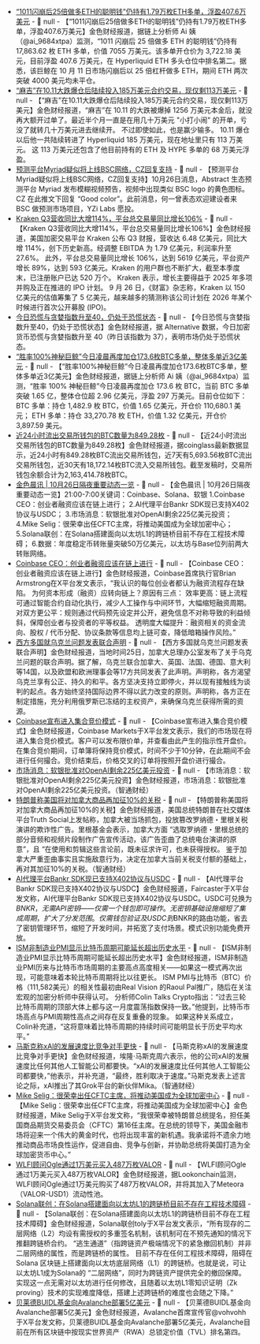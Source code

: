 - [“1011闪崩后25倍做多ETH的聪明钱”仍持有1.79万枚ETH多单，浮盈407.6万美元](https://x.com/ai_9684xtpa/status/1982251951892132119) - 📰 null - 【“1011闪崩后25倍做多ETH的聪明钱”仍持有1.79万枚ETH多单，浮盈407.6万美元】金色财经报道，据链上分析师 Ai 姨（@ai_9684xtpa）监测，“1011 闪崩后 25 倍做多 ETH 的聪明钱”仍持有 17,863.62 枚 ETH 多单，价值 7055 万美元。该多单开仓价为 3,722.18 美元，目前浮盈 407.6 万美元，在 Hyperliquid ETH 多头仓位中排名第二。据悉，该巨鲸在 10 月 11 日市场闪崩后以 25 倍杠杆做多 ETH，期间 ETH 两次突破 4000 美元均未平仓。
- [“麻吉”在10.11大跌爆仓后陆续投入185万美元合约交易，现仅剩113万美元](https://x.com/EmberCN/status/1982248161294131363) - 📰 null - 【“麻吉”在10.11大跌爆仓后陆续投入185万美元合约交易，现仅剩113万美元】金色财经报道，“麻吉”在 10.11 的大跌被爆掉 1256 万美元本金后，就没再大额开过单了。最近半个月一直是在用几十万美元 "小打小闹" 的开单，亏没了就转几十万美元进去继续开。 
不过即使如此，也是赢少输多。 10.11  爆仓以后他一共陆续转进了 Hyperliquid 185 万美元，现在地址里只有 113 万美元。 
这 113 万美元还包含了他目前持有的 ETH 及 HYPE 多单的 68 万美元浮盈。
- [预测平台Myriad疑似将上线BSC网络，CZ回复支持](https://x.com/cz_binance/status/1981942397383708790) - 📰 null - 【预测平台Myriad疑似将上线BSC网络，CZ回复支持】10月26日消息，Abstract 生态预测平台 Myriad 发布模糊视频预告，视频中出现类似 BSC logo 的黄色图标。CZ 在此推文下回复 “Good color”。此前消息，何一曾表态欢迎建设者来 BSC 做预测市场项目，YZi Labs 愿投。
- [Kraken Q3营收同比大增114%，平台总交易量同比增长106%](https://cointelegraph.com/news/kraken-revenue-jumps-q3-expansion-ipo-plans) - 📰 null - 【Kraken Q3营收同比大增114%，平台总交易量同比增长106%】金色财经报道，美国加密交易平台 Kraken 公布 Q3 财报，营收达 6.48 亿美元，同比大增 114%，创下历史新高。经调整 EBITDA 为 1.79 亿美元，利润率升至 27.6%。 
此外，平台总交易量同比增长 106%，达到 5619 亿美元，平台资产增长 89%，达到 593 亿美元。Kraken 的用户群也不断扩大，截至本季度末，已注册账户已达 520 万个。 
Kraken 表示，增长主要得益于 2025 年多项并购及正在推进的 IPO 计划。 
9 月 26 日，《财富》杂志称，Kraken 以 150 亿美元的估值筹集了 5 亿美元，越来越多的猜测称该公司计划在 2026 年某个时候进行首次公开募股 (IPO)。
- [今日恐慌与贪婪指数升至40，仍处于恐慌状态](https://alternative.me/crypto/) - 📰 null - 【今日恐慌与贪婪指数升至40，仍处于恐慌状态】金色财经报道，据 Alternative 数据，今日加密货币恐慌与贪婪指数升至 40（昨日该指数为 37），表明市场仍处于恐慌状态。
- [“胜率100%神秘巨鲸”今日凌晨再度加仓173.6枚BTC多单，整体多单近3亿美元](https://x.com/ai_9684xtpa/status/1982185034703683640) - 📰 null - 【“胜率100%神秘巨鲸”今日凌晨再度加仓173.6枚BTC多单，整体多单近3亿美元】金色财经报道，据链上分析师 Ai 姨（@ai_9684xtpa）监测，“胜率 100% 神秘巨鲸”今日凌晨再度加仓 173.6 枚 BTC，当前 BTC 多单突破 1.65 亿，整体仓位超 2.96 亿美元，浮盈 297 万美元。目前仓位如下： 
BTC 多单：持仓 1,482.9 枚 BTC，价值 1.65 亿美元，开仓价 110,680.1 美元； 
ETH 多单：持仓 33,270.78 枚 ETH，价值 1.32 亿美元，开仓价 3,897.59 美元。
- [近24小时流出交易所钱包的BTC数量为849.28枚](https://www.coinglass.com/zh/Balance) - 📰 null - 【近24小时流出交易所钱包的BTC数量为849.28枚】金色财经报道，据coinglass最新数据显示，近24小时有849.28枚BTC流出交易所钱包，近7天有5,693.56枚BTC流出交易所钱包，近30天有18,172.14枚BTC流入交易所钱包。截至发稿时，交易所钱包余额合计为2,163,414.78枚BTC。
- [金色晨讯 | 10月26日隔夜重要动态一览]() - 📰 null - 【金色晨讯 | 10月26日隔夜重要动态一览】21:00-7:00关键词：Coinbase、Solana、软银 
1.Coinbase CEO：创业者融资应该在链上进行； 
2.AI代理平台Bankr SDK现已支持X402协议与USDC； 
3.市场消息：软银批准对OpenAI剩余225亿美元投资； 
4.Mike Selig：很荣幸出任CFTC主席，将推动美国成为全球加密中心； 
5.Solana联创：在Solana搭建面向以太坊L1的跨链桥目前不存在工程技术障碍； 
6.数据：年度稳定币转账量突破50万亿美元，以太坊与Base位列前两大转账网络。
- [Coinbase CEO：创业者融资应该在链上进行](https://x.com/brian_armstrong/status/1982213348256076137) - 📰 null - 【Coinbase CEO：创业者融资应该在链上进行】金色财经报道，Coinbase首席执行官Brian Armstrong在X平台发文表示，“我认识的每位创业者都认为融资流程存在缺陷。 
为何资本形成（融资）应转向链上？原因有三点： 
效率更高：链上流程可通过智能合约自动化执行，减少人工操作与中间环节，大幅缩短融资周期。 
对双方更公平：规则通过代码预先设定并公开，避免信息不对称导致的利益倾斜，保障创业者与投资者的平等权益。 
透明度大幅提升：融资相关的资金流向、股权 / 代币分配、协议条款等信息均上链可查，降低暗箱操作风险。”
- [西方多国就乌克兰问题发表联合声明]() - 📰 null - 【西方多国就乌克兰问题发表联合声明】金色财经报道，当地时间25日，加拿大总理办公室发布了关于乌克兰问题的联合声明。据了解，乌克兰联合加拿大、英国、法国、德国、意大利等14国，以及欧盟和欧洲理事会等17方共同发表了此声明。声明称，各方渴望乌克兰享有公正、持久的和平。各方坚决支持立即停火，并以现有接触线为谈判的起点。各方始终坚持国际边界不得以武力改变的原则。声明称，各方正在制定措施，充分利用俄罗斯已冻结的主权资产，来确保乌克兰获得所需的资源。
- [Coinbase宣布进入集合竞价模式](https://x.com/CoinbaseMarkets/status/1982186469314723957) - 📰 null - 【Coinbase宣布进入集合竞价模式】金色财经报道，Coinbase Markets于X平台发文表示，我们的市场现在将进入集合竞价模式。客户可以发布限价单，并查看由此产生的指示性开盘价。在集合竞价期间，订单簿将保持竞价模式，时间不少于10分钟，在此期间不会进行任何撮合。竞价结束后，价格交叉的订单将按照开盘价进行撮合。
- [市场消息：软银批准对OpenAI剩余225亿美元投资]() - 📰 null - 【市场消息：软银批准对OpenAI剩余225亿美元投资】金色财经报道，市场消息：软银批准对OpenAI剩余225亿美元投资。（智通财经）
- [特朗普称美国将对加拿大商品再加征10%的关税]() - 📰 null - 【特朗普称美国将对加拿大商品再加征10%的关税】金色财经报道，美国总统特朗普在社交媒体平台Truth Social上发帖称，加拿大被当场抓包，投放篡改罗纳德・里根关税演讲的欺诈性广告。里根基金会表示，加拿大方面 “选取罗纳德・里根总统的部分音频和视频片段制作广告宣传活动，该广告歪曲了总统电台演讲的原意”，且 “在使用和剪辑这些言论前，既未征求许可，也未获得授权。 鉴于加拿大严重歪曲事实且实施敌意行为，决定在加拿大当前关税支付额的基础上，再对其加征10%的关税。（智通财经）
- [AI代理平台Bankr SDK现已支持X402协议与USDC](https://x.com/faircaster/status/1982120952621154479) - 📰 null - 【AI代理平台Bankr SDK现已支持X402协议与USDC】金色财经报道，Faircaster于X平台发文称，AI代理平台Bankr SDK现已支持X402协议与USDC。USDC可兑换为$BNKR，无需API密钥——仅需一个钱包即可操作。无密钥基础设施缩短了集成周期，扩大了分发范围。 
仅需钱包验证及USDC到$BNKR的路由功能，省去了密钥管理环节，缩短了开发时间，并拓宽了支付场景。模式识别功能免费开放。
- [ISM非制造业PMI显示比特币周期可能延长超出历史水平](https://cointelegraph.com/news/ism-manufacturing-pmi-bitcoin-cycle-extended) - 📰 null - 【ISM非制造业PMI显示比特币周期可能延长超出历史水平】金色财经报道，ISM非制造业PMI历来与比特币市场周期的主要高点高度相关——如果这一模式再次出现，可能意味着本轮比特币周期将比以往更长。 
ISM PMI与比特币（BTC）价格（111,582美元）的相关性最初由Real Vision 的Raoul Pal推广，随后在关注宏观的加密分析师中获得认可。 
分析师Colin Talks Crypto指出：“过去三轮比特币周期的顶部大体上都与这一月度震荡指数保持一致。”他提到，比特币市场高点与PMI周期性高点之间存在反复重叠的现象。 
如果这种关系成立，Colin补充道，“这将意味着比特币周期的持续时间可能明显长于历史平均水平。”
- [马斯克称xAI的发展速度比竞争对手更快]() - 📰 null - 【马斯克称xAI的发展速度比竞争对手更快】金色财经报道，埃隆·马斯克周六表示，他的公司xAI的发展速度比任何其他人工智能公司都要快。“xAI的发展速度比任何其他人工智能公司都要快，”他表示，并补充道，“最终，胜利取决于速度。”马斯克发表上述言论之际，xAI推出了其Grok平台的新伙伴Mika。（智通财经）
- [Mike Selig：很荣幸出任CFTC主席，将推动美国成为全球加密中心](https://x.com/MikeSeligEsq/status/1982130194400854387) - 📰 null - 【Mike Selig：很荣幸出任CFTC主席，将推动美国成为全球加密中心】金色财经报道，Mike Selig于X平台发文称，“我很荣幸被特朗普总统提名，担任美国商品期货交易委员会（CFTC）第16任主席。在总统的领导下，美国金融市场将迎来一个伟大的黄金时代，也将出现丰富的新机遇。我承诺将不遗余力地推动商品市场良性运作，促进自由、竞争与创新，并协助总统将美国打造为全球加密货币中心。”
- [WLFI顾问Ogle通过1万美元买入487万枚VALOR](https://x.com/lookonchain/status/1982150721677234643) - 📰 null - 【WLFI顾问Ogle通过1万美元买入487万枚VALOR】金色财经报道，据Lookonchain监测，WLFI顾问Ogle通过1万美元购买了487万枚VALOR，并将其加入了Meteora（VALOR-USD1）流动性池。
- [Solana联创：在Solana搭建面向以太坊L1的跨链桥目前不存在工程技术障碍](https://x.com/aeyakovenko/status/1982127006847541297) - 📰 null - 【Solana联创：在Solana搭建面向以太坊L1的跨链桥目前不存在工程技术障碍】金色财经报道，Solana联创toly于X平台发文表示，“所有现存的二层网络（L2）均设有需授权的多重签名机制，该机制可在不预先通知的情况下推翻跨链桥合约。 
“逃生通道”（指跨链资产极端情况下的紧急撤回机制）并非二层网络的属性，而是跨链桥的属性。 
目前不存在任何工程技术障碍，阻碍在 Solana 区块链上搭建面向以太坊底层网络（L1）的跨链桥。也就是说，可让以太坊L1成为Solana的 “二层网络”，同时为跨链资产提供完全的撤回保障。 
实现这一点无需对以太坊进行任何修改，且随着以太坊L1零知识证明（Zk proving）技术的实现难度降低，搭建上述跨链桥的难度也会随之下降。”
- [贝莱德BUIDL基金向Avalanche部署5亿美元](https://x.com/vohvohh/status/1982087739156619283) - 📰 null - 【贝莱德BUIDL基金向Avalanche部署5亿美元】金色财经报道，Avalanche首席宣传官@vohvohh于X平台发文称，贝莱德BUIDL基金向Avalanche部署5亿美元，Avalanche目前在所有区块链中按现实世界资产（RWA）总锁定价值（TVL）排名第四。
